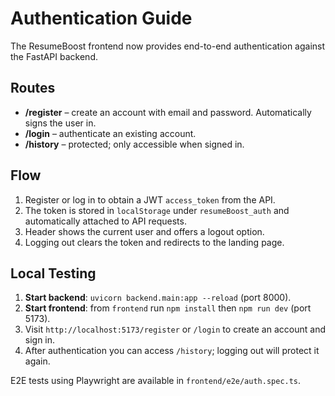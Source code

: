 # Authentication Guide

The ResumeBoost frontend now provides end-to-end authentication against the FastAPI backend.

## Routes
- **/register** – create an account with email and password. Automatically signs the user in.
- **/login** – authenticate an existing account.
- **/history** – protected; only accessible when signed in.

## Flow
1. Register or log in to obtain a JWT `access_token` from the API.
2. The token is stored in `localStorage` under `resumeBoost_auth` and automatically attached to API requests.
3. Header shows the current user and offers a logout option.
4. Logging out clears the token and redirects to the landing page.

## Local Testing
1. **Start backend**: `uvicorn backend.main:app --reload` (port 8000).
2. **Start frontend**: from `frontend` run `npm install` then `npm run dev` (port 5173).
3. Visit `http://localhost:5173/register` or `/login` to create an account and sign in.
4. After authentication you can access `/history`; logging out will protect it again.

E2E tests using Playwright are available in `frontend/e2e/auth.spec.ts`.
